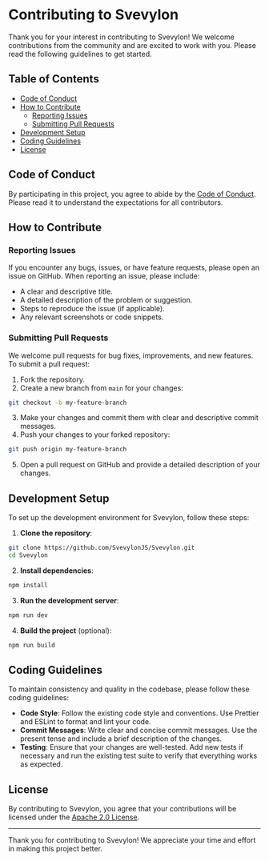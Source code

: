 # Contributing to Svevylon

Thank you for your interest in contributing to Svevylon! We welcome contributions from the community and are excited to work with you. Please read the following guidelines to get started.

## Table of Contents

- [Code of Conduct](#code-of-conduct)
- [How to Contribute](#how-to-contribute)
  - [Reporting Issues](#reporting-issues)
  - [Submitting Pull Requests](#submitting-pull-requests)
- [Development Setup](#development-setup)
- [Coding Guidelines](#coding-guidelines)
- [License](#license)

## Code of Conduct

By participating in this project, you agree to abide by the [Code of Conduct](CODE_OF_CONDUCT.md). Please read it to understand the expectations for all contributors.

## How to Contribute

### Reporting Issues

If you encounter any bugs, issues, or have feature requests, please open an issue on GitHub. When reporting an issue, please include:

- A clear and descriptive title.
- A detailed description of the problem or suggestion.
- Steps to reproduce the issue (if applicable).
- Any relevant screenshots or code snippets.

### Submitting Pull Requests

We welcome pull requests for bug fixes, improvements, and new features. To submit a pull request:

1. Fork the repository.
2. Create a new branch from `main` for your changes:
```bash
git checkout -b my-feature-branch
```
3. Make your changes and commit them with clear and descriptive commit messages.
4. Push your changes to your forked repository:
```bash
git push origin my-feature-branch
```
5. Open a pull request on GitHub and provide a detailed description of your changes.

## Development Setup

To set up the development environment for Svevylon, follow these steps:

1. **Clone the repository**:
```bash
git clone https://github.com/SvevylonJS/Svevylon.git
cd Svevylon
```
2. **Install dependencies**:
```bash
npm install
```
3. **Run the development server**:
```bash
npm run dev
```
4. **Build the project** (optional):
```bash
npm run build
```

## Coding Guidelines

To maintain consistency and quality in the codebase, please follow these coding guidelines:

- **Code Style**: Follow the existing code style and conventions. Use Prettier and ESLint to format and lint your code.
- **Commit Messages**: Write clear and concise commit messages. Use the present tense and include a brief description of the changes.
- **Testing**: Ensure that your changes are well-tested. Add new tests if necessary and run the existing test suite to verify that everything works as expected.

## License

By contributing to Svevylon, you agree that your contributions will be licensed under the [Apache 2.0 License](LICENSE.txt).

---

Thank you for contributing to Svevylon! We appreciate your time and effort in making this project better.
